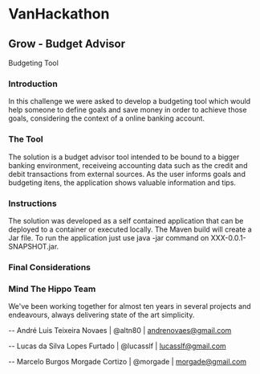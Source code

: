 VanHackathon
=======
Grow - Budget Advisor
-----------

Budgeting Tool

### Introduction

In this challenge we were asked to develop a budgeting tool which would help someone to define goals and save money in order
to achieve those goals, considering the context of a online banking account.

### The Tool

The solution is a budget advisor tool intended to be bound to a bigger banking environment, receiveing accounting data such 
as the credit and debit transactions from external sources. As the user informs goals and budgeting itens, the application
shows valuable information and tips.


### Instructions

The solution was developed as a self contained application that can be deployed to a container or executed locally.
The Maven build will create a Jar file. To run the application just use java -jar command on XXX-0.0.1-SNAPSHOT.jar.

### Final Considerations



### Mind The Hippo Team

We've been working together for almost ten years in several projects and endeavours, always delivering state of the art simplicity.


-- André Luis Teixeira Novaes | @altn80 | andrenovaes@gmail.com

-- Lucas da Silva Lopes Furtado | @lucasslf | lucasslf@gmail.com

-- Marcelo Burgos Morgade Cortizo | @morgade | morgade@gmail.com

